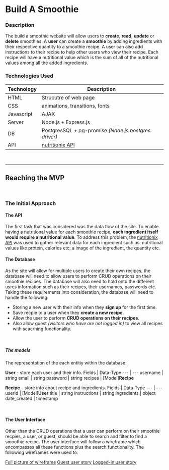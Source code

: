 # Build A Smoothie

### Description

The build a smoothie website will allow users to **create**, **read**, **update** or **delete** smoothies. A **user** can create a **smoothie** by adding ingredients with their respective quantity to a smoothie recipe. A user can also add instructions to their recipe to help other users who view their recipe. Each recipe will have a nutritional value which is the sum of all of the nutritional values among all the added ingredients.

### Technologies Used
Technology | Description
--- | ---
HTML | Strucutre of web page
CSS | animations, transitions, fonts
Javascript | AJAX
Server | Node.js + Express.js
DB | PostgresSQL + pg-promise *(Node.js postgres driver)*
API | [nutritionix API](https://developer.nutritionix.com)


<br>

---
## Reaching the MVP


<br>


### The Initial Approach
#### The API
The first task that was considered was the data flow of the site. To enable having a nutritional value for each smoothie recipe, **each ingredient itself would require a nutritional value**. To address this problem, the [nutritionix API](https://developer.nutritionix.com) was used to gather relevant data for each ingredient such as: nutritional values like protein, calories etc; a image of the ingredient, the quantity etc.

#### The Database
As the site will allow for multiple users to create their own recipes, the database will need to allow users to perform CRUD operations on their smoothie recipes. The database will also need to hold onto the different usres information such as their recipes, their usernames, passwords etc. Taking these requirements into consideration, the database will need to handle the following:
- Storing a new user with their info when they **sign up** for the first time.
- Save recpie to a user when they **create a new recipe**.
- Allow the user to perform **CRUD operations on their recipes**.
- Also allow guest *(visitors who have are not logged in)* to view all recipes with seacrhing functionality.


<br>

##### The models
The representation of the each entitiy within the database:

**User** - store each user and their info.
Fields | Data-Type
--- | ---
username | string
email | string
password | string
recipes | [Model]**Recipe**

**Recipe** - store info about recipe and ingredients.
Fields | Data-Type
--- | ---
userid | [Model]**User**
title | string
instructions | string
ingredients | object
date_created | timestamp


<br>


#### The User Interface
Other than the CRUD operations that a user can perform on their smoothie recpies, a user, or guest, should be able to search and filter to find a smoothie recipe. The user interface will follow a wireframe which encompasses all these functions plus the search functionality. The following wireframes were used to:

[Full picture of wireframe](./readme_assets/full_wireframe.jpg)
[Guest user story](./readme_assets/guest_user_story.jpg)
[Logged-in user story](./readme_assets/logged_in_user_story.jpg)






